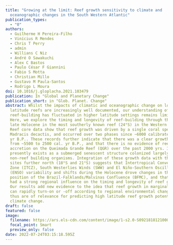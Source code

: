 ```yaml
---
title: "Growing at the limit: Reef growth sensitivity to climate and
  oceanographic changes in the South Western Atlantic"
publication_types:
  - "0"
authors:
  - Guilherme H Pereira-Filho
  - Vinícius R Mendes
  - Chris T Perry
  - admin
  - Willians C Niz
  - André O Sawakuchi
  - Alex C Bastos
  - Paulo César F Giannini
  - Fabio S Motta
  - Christian Millo
  - Gustavo M Paula-Santos
  - Rodrigo L Moura
doi: 10.1016/j.gloplacha.2021.103479
publication: In "Global and Planetary Change"
publication_short: in "Glob. Planet. Change"
abstract: Whilst the impacts of climatic and oceanographic change on lower
  latitude reefs are increasingly well documented, our understanding of how
  reef-building has fluctuated in higher latitude settings remains limited.
  Here, we explore the timing and longevity of reef-building through the mid- to
  late Holocene in the most southerly known reef (24°S) in the Western Atlantic.
  Reef core data show that reef growth was driven by a single coral species,
  Madracis decactis, and occurred over two phases since ~6000 calibrated (cal.)
  yr B.P.. These records further indicate that there was a clear growth hiatus
  from ~5500 to 2500 cal. yr B.P., and that there is no evidence of reef
  accretion on the Queimada Grande Reef (QGR) over the past 2000 yrs. It thus
  presently exists as a submerged senescent structure colonized largely by
  non-reef building organisms. Integration of these growth data with those from
  sites further north (18°S and 21°S) suggests that Intertropical Convergence
  Zone (ITCZ), South Westerlies Winds (SWW) and El Niño-Southern Oscillation
  (ENSO) variability and shifts during the Holocene drove changes in the
  position of the Brazil-Falklands/Malvinas Confluence (BFMC), and that this has
  had a strong regional influence on the timing and longevity of reef growth.
  Our results add new evidence to the idea that reef growth in marginal settings
  can rapidly turn-on or -off according to regional environmental changes, and
  thus are of relevance for predicting high latitude reef growth potential under
  climate change.
draft: false
featured: false
image:
  filename: https://ars.els-cdn.com/content/image/1-s2.0-S0921818121000643-ga1.jpg
  focal_point: Smart
  preview_only: false
date: 2022-07-24T03:15:18.595Z
---
```

